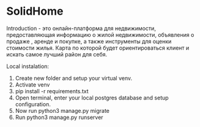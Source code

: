 # SolidHome
Introduction - это онлайн-платформа для недвижимости, предоставляющая информацию о жилой недвижимости, объявления о продаже ,  аренде и покупке, а также инструменты для оценки стоимости жилья. Карта по которой будет ориентироваться клиент и искать самое лучший район для себя.

Local instalation: 
1) Create new folder and setup your virtual venv.
2) Activate venv 
3) pip install -r requirements.txt
4) Open terminal, enter your local postgres database and setup configuration.
5) Now run python3 manage.py migrate
6) Run python3 manage.py runserver
